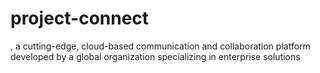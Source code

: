# project-connect
, a cutting-edge, cloud-based communication and collaboration platform developed by a global organization specializing in enterprise solutions
